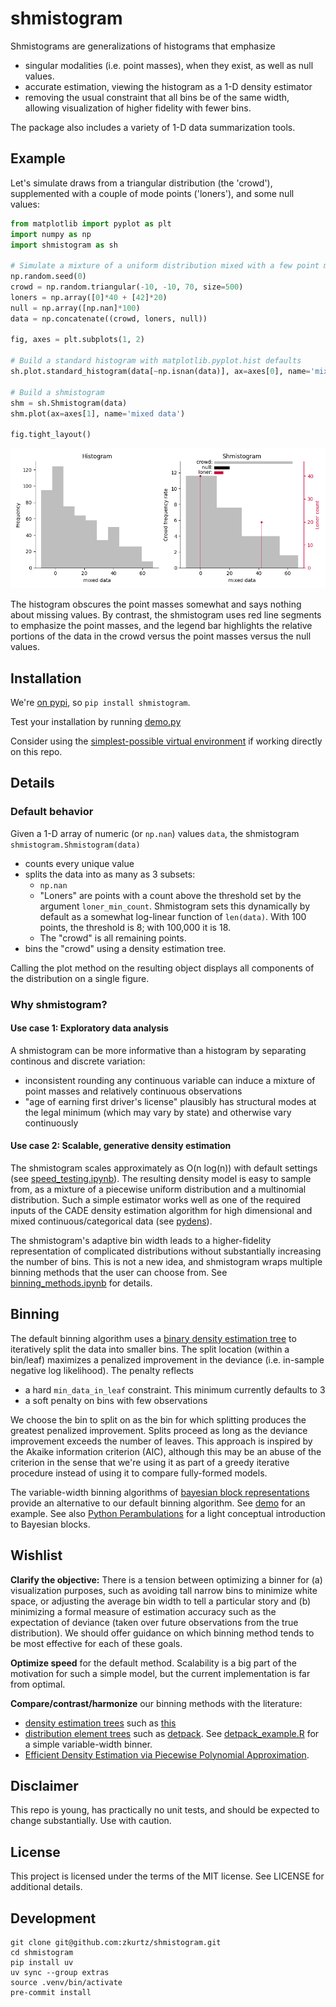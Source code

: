 # shmistogram

Shmistograms are generalizations of histograms that emphasize

- singular modalities (i.e. point masses), when they exist, as well as null values.
- accurate estimation, viewing the histogram as a 1-D density estimator
- removing the usual constraint that all bins be of the same width, allowing visualization of higher fidelity with fewer bins.

The package also includes a variety of 1-D data summarization tools.

## Example

Let's simulate draws from a triangular distribution (the 'crowd'), supplemented with a couple of mode points ('loners'), and some null values:

```python
from matplotlib import pyplot as plt
import numpy as np
import shmistogram as sh

# Simulate a mixture of a uniform distribution mixed with a few point masses
np.random.seed(0)
crowd = np.random.triangular(-10, -10, 70, size=500)
loners = np.array([0]*40 + [42]*20)
null = np.array([np.nan]*100)
data = np.concatenate((crowd, loners, null))

fig, axes = plt.subplots(1, 2)

# Build a standard histogram with matplotlib.pyplot.hist defaults
sh.plot.standard_histogram(data[~np.isnan(data)], ax=axes[0], name='mixed data')

# Build a shmistogram
shm = sh.Shmistogram(data)
shm.plot(ax=axes[1], name='mixed data')

fig.tight_layout()
```

![](doc/comparison.png?raw=true "title")

The histogram obscures the point masses somewhat and says nothing about missing values. By contrast, the shmistogram uses red line segments to emphasize the point masses, and the legend bar highlights the relative portions of the data in the crowd versus
the point masses versus the null values.

## Installation

We're [on pypi](https://pypi.org/project/shmistogram/), so `pip install shmistogram`.

Test your installation by running [demo.py](demo/demo.py)

Consider using the [simplest-possible virtual environment](https://gist.github.com/zkurtz/4c61572b03e667a7596a607706463543) if working directly on this repo.


## Details

### Default behavior

Given a 1-D array of numeric (or `np.nan`) values `data`, the shmistogram
`shmistogram.Shmistogram(data)`
- counts every unique value
- splits the data into as many as 3 subsets:
    - `np.nan`
    - "Loners" are points with a count above the threshold set by the
    argument `loner_min_count`. Shmistogram sets this dynamically by default
    as a somewhat log-linear function of `len(data)`. With 100 points,
    the threshold is 8; with 100,000 it is 18.
    - The "crowd" is all remaining points.
- bins the "crowd" using a density estimation tree.

Calling the plot method on the resulting object displays all components
of the distribution on a single figure.

### Why shmistogram?

#### Use case 1: Exploratory data analysis

A shmistogram can be more informative than a histogram by separating
continous and discrete variation:
- inconsistent rounding any continuous variable can induce a mixture of point masses and relatively continuous observations
- "age of earning first driver's license" plausibly has structural modes at the
legal minimum (which may vary by state) and otherwise vary continuously

#### Use case 2: Scalable, generative density estimation

The shmistogram scales approximately as O(n log(n)) with default settings
(see [speed_testing.ipynb](demo/speed_testing.ipynb)).
The resulting density model is easy to sample from, as a mixture of
a piecewise uniform
distribution and a multinomial distribution. Such a simple
estimator works well as one of the required inputs of the CADE density
estimation algorithm for high dimensional
and mixed continuous/categorical data (see [pydens](https://github.com/zkurtz/pydens)).

The shmistogram's adaptive bin width leads to a higher-fidelity representation of
complicated distributions without substantially increasing the number of bins.
This is not a new idea, and shmistogram wraps multiple binning
methods that the user can choose from. See
[binning_methods.ipynb](demo/binning_methods.ipynb) for details.

## Binning

The default binning algorithm uses a [binary density estimation tree](shmistogram/det/__init__.py)
to iteratively split the data into smaller bins. The split location (within a bin/leaf)
maximizes a penalized improvement in the deviance (i.e. in-sample negative log likelihood).
The penalty reflects
- a hard `min_data_in_leaf` constraint. This minimum currently defaults to 3
- a soft penalty on bins with few observations

We choose the bin to split on as the bin for which splitting produces the greatest
penalized improvement. Splits proceed as long as the deviance improvement exceeds
the number of leaves. This approach is inspired by the Akaike information criterion
(AIC), although this may be an abuse of the criterion in the sense that we're using
it as part of a greedy iterative procedure instead of using it to compare fully-formed models.

The variable-width binning algorithms of
[bayesian block representations](https://arxiv.org/pdf/1207.5578.pdf)
provide an alternative to our default binning algorithm. See [demo](demo/bayesian_blocks.ipynb) for
an example. See also
[Python Perambulations](https://jakevdp.github.io/blog/2012/09/12/dynamic-programming-in-python/)
for a light conceptual introduction to Bayesian blocks.

## Wishlist

**Clarify the objective:** There is a tension between optimizing a binner for
(a) visualization purposes, such as avoiding tall narrow bins to minimize
white space, or adjusting the average bin width to tell a particular story
and (b) minimizing a formal measure of estimation accuracy such as the
expectation of deviance
(taken over future observations from the true distribution). We should
offer guidance on which binning method tends to be most effective
for each of these goals.

**Optimize speed** for the default method. Scalability is a big part of the
motivation for such a simple model, but the current implementation is
far from optimal.

**Compare/contrast/harmonize** our binning methods with the literature:
- [density estimation trees](https://mlpack.org/papers/det.pdf)
such as [this](https://gitlab.cern.ch/landerli/density-estimation-trees)
- [distribution element trees](https://arxiv.org/pdf/1610.00345.pdf) such as
[detpack](https://github.com/cran/detpack/blob/master/R/det1.R). See
[detpack_example.R](demo/detpack_example.R) for a simple variable-width binner.
- [Efficient Density Estimation via Piecewise Polynomial
Approximation](https://arxiv.org/pdf/1305.3207.pdf).


## Disclaimer

This repo is young, has practically no unit tests, and should be expected to change substantially. Use with caution.

## License

This project is licensed under the terms of the MIT license. See LICENSE for additional details.

## Development

```
git clone git@github.com:zkurtz/shmistogram.git
cd shmistogram
pip install uv
uv sync --group extras
source .venv/bin/activate
pre-commit install
```

